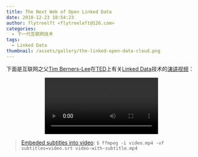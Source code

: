 ```yaml
---
title: The Next Web of Open Linked Data
date: 2018-12-23 18:54:23
author: flytreelft <flytreeleft@126.com>
categories:
  - 下一代互联网技术
tags:
  - Linked Data
thumbnail: /assets/gallery/the-linked-open-data-cloud.png
---
```


下面是互联网之父[Tim Berners-Lee](https://en.wikipedia.org/wiki/Tim_Berners-Lee)在[TED](https://www.ted.com)上有关[Linked Data](https://en.wikipedia.org/wiki/Linked_data)技术的[演讲视频](https://www.ted.com/talks/tim_berners_lee_on_the_next_web)：

<video src="/assets/video/The_Next_Web_of_Open_Linked_Data.mp4"
       controls="controls"
       style="max-width:100%; display:block; margin-left:auto; margin-right:auto;">
Sorry, your browser does not support the video tag! But, you can download it from <a href="/assets/video/The_Next_Web_of_Open_Linked_Data.mp4">here</a>.
</video>

> [Embeded subtitles into video](https://unix.stackexchange.com/questions/23351/how-can-i-embed-subtitles-into-videos-with-ffmpeg#answer-168353): `$ ffmpeg -i video.mp4 -vf subtitles=video.srt video-with-subtitle.mp4`

<!-- more -->
